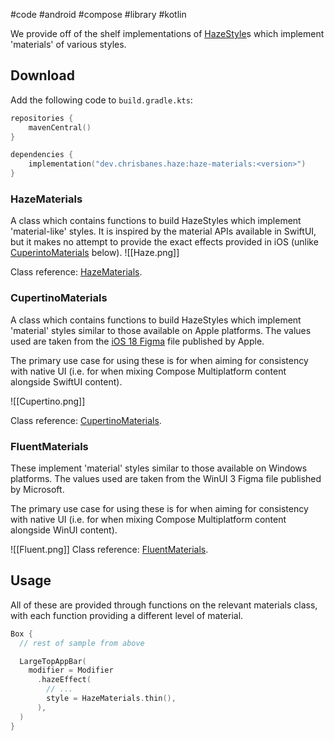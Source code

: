 #code #android #compose #library #kotlin 

We provide off of the shelf implementations of [HazeStyle](api/haze/dev.chrisbanes.haze/-haze-style/index.html)s which implement 'materials' of various styles.
## Download

Add the following code to `build.gradle.kts`:
``` kotlin
repositories {
    mavenCentral()
}

dependencies {
    implementation("dev.chrisbanes.haze:haze-materials:<version>")
}
```

### HazeMaterials

A class which contains functions to build HazeStyles which implement 'material-like' styles. It is inspired by the material APIs available in SwiftUI, but it makes no attempt to provide the exact effects provided in iOS (unlike [CuperintoMaterials](#cupertinomaterials) below).
![[Haze.png]]

Class reference: [HazeMaterials](api/haze-materials/dev.chrisbanes.haze.materials/-haze-materials/index.html).
### CupertinoMaterials

A class which contains functions to build HazeStyles which implement 'material' styles similar to those available on Apple platforms. The values used are taken from the [iOS 18 Figma](https://www.figma.com/community/file/1385659531316001292) file published by Apple.

The primary use case for using these is for when aiming for consistency with native UI (i.e. for when mixing Compose Multiplatform content alongside SwiftUI content).

![[Cupertino.png]]

Class reference: [CupertinoMaterials](api/haze-materials/dev.chrisbanes.haze.materials/-cupertino-materials/index.html).

### FluentMaterials

These implement 'material' styles similar to those available on Windows platforms. The values used are taken from the WinUI 3 Figma file published by Microsoft.

The primary use case for using these is for when aiming for consistency with native UI (i.e. for when mixing Compose Multiplatform content alongside WinUI content).

![[Fluent.png]]
Class reference: [FluentMaterials](api/haze-materials/dev.chrisbanes.haze.materials/-fluent-materials/index.html).

## Usage

All of these are provided through functions on the relevant materials class, with each function providing a different level of material.

``` kotlin hl_lines="8"
Box {
  // rest of sample from above

  LargeTopAppBar(
    modifier = Modifier
      .hazeEffect(
        // ...
        style = HazeMaterials.thin(),
      ),
  )
}
```
